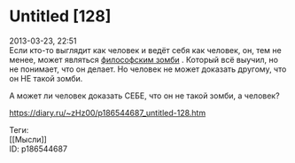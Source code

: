 Untitled [128]
===============

   
 2013-03-23, 22:51   
  Если кто-то выглядит как человек и ведёт себя как человек, он, тем не менее, может являться  [философским зомби](https://ru.wikipedia.org/wiki/%D0%A4%D0%B8%D0%BB%D0%BE%D1%81%D0%BE%D1%84%D1%81%D0%BA%D0%B8%D0%B9_%D0%B7%D0%BE%D0%BC%D0%B1%D0%B8)  . Который всё выучил, но не понимает, что он делает. Но человек не может доказать другому, что он НЕ такой зомби.   
   
 А может ли человек доказать СЕБЕ, что он не такой зомби, а человек?   
    
 <https://diary.ru/~zHz00/p186544687_untitled-128.htm>   
   
 Теги:   
 [[Мысли]]   
 ID: p186544687